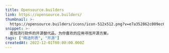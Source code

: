 ```yaml
---
title: Opensource.builders
link: https://opensource.builders/
thumbnail: >-
  https://opensource.builders/icons/icon-512x512.png?v=e7a352862c009ec6682391b2e58d6469
snippet: >-
  查找流行软件的开源替代品，为你喜欢的应用寻找开源方案。
tags: ["精选列表", "开源"]
createdAt: 2022-12-01T00:00:00.000Z
---
```

